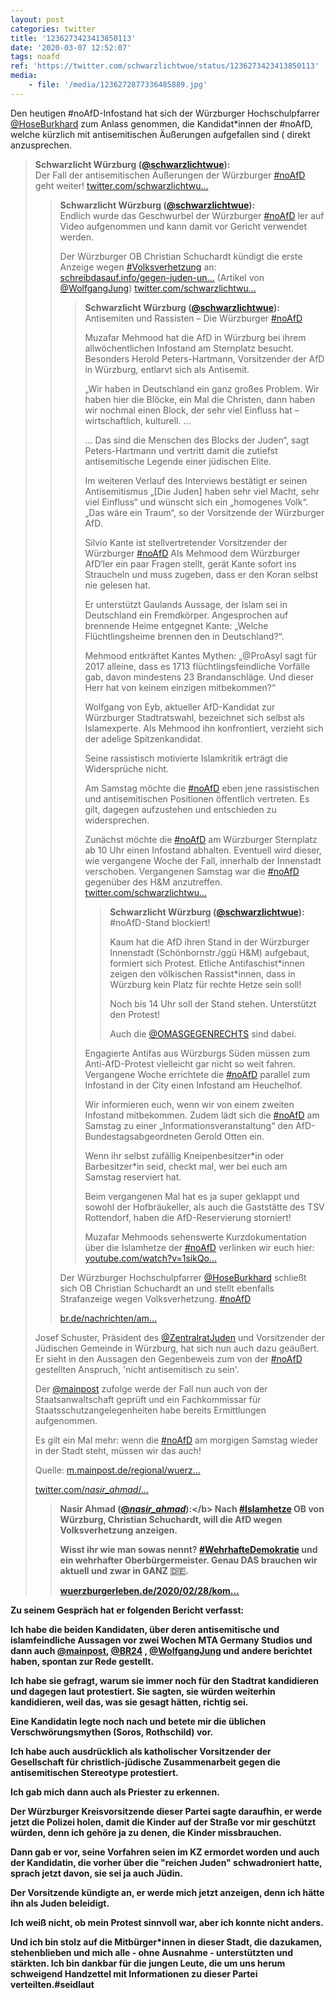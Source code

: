```yaml
---
layout: post
categories: twitter
title: '1236273423413850113'
date: '2020-03-07 12:52:07'
tags: noafd
ref: 'https://twitter.com/schwarzlichtwue/status/1236273423413850113'
media:
    - file: '/media/1236272877336485889.jpg'
---
```

Den heutigen #noAfD-Infostand hat sich der Würzburger Hochschulpfarrer [@HoseBurkhard](https://twitter.com/HoseBurkhard) zum Anlass genommen, die Kandidat\*innen der #noAfD, welche kürzlich mit antisemitischen Äußerungen aufgefallen sind ( direkt anzusprechen.  


> <b>Schwarzlicht Würzburg ([@schwarzlichtwue](https://twitter.com/schwarzlichtwue)):</b>  
>Der Fall der antisemitischen Äußerungen der Würzburger [#noAfD](/t/noafd) geht weiter! [twitter.com/schwarzlichtwu…](https://twitter.com/schwarzlichtwue/status/1233330079662592002)   
>  
>  
>> <b>Schwarzlicht Würzburg ([@schwarzlichtwue](https://twitter.com/schwarzlichtwue)):</b>    
>>Endlich wurde das Geschwurbel der Würzburger [#noAfD](/t/noafd) ler auf Video aufgenommen und kann damit vor Gericht verwendet werden.    
>>    
>>    
>>    
>>Der Würzburger OB Christian Schuchardt kündigt die erste Anzeige wegen [#Volksverhetzung](/t/volksverhetzung) an: [schreibdasauf.info/gegen-juden-un…](https://schreibdasauf.info/gegen-juden-und-muslime-afd-wahlkampf-in-wuerzburg) (Artikel von [@WolfgangJung](https://twitter.com/WolfgangJung)) [twitter.com/schwarzlichtwu…](https://twitter.com/schwarzlichtwue/status/1233044382691024899)     
>>    
>>    
>>> <b>Schwarzlicht Würzburg ([@schwarzlichtwue](https://twitter.com/schwarzlichtwue)):</b>      
>>>Antisemiten und Rassisten – Die Würzburger [#noAfD](/t/noafd)       
>>>      
>>>Muzafar Mehmood hat die AfD in Würzburg bei ihrem allwöchentlichen Infostand am Sternplatz besucht. Besonders Herold Peters-Hartmann, Vorsitzender der AfD in Würzburg, entlarvt sich als Antisemit.       
>>>      
>>>      
>>>„Wir haben in Deutschland ein ganz großes Problem. Wir haben hier die Blöcke, ein Mal die Christen, dann haben wir nochmal einen Block, der sehr viel Einfluss hat – wirtschaftlich, kulturell. …       
>>>      
>>>      
>>>… Das sind die Menschen des Blocks der Juden“, sagt Peters-Hartmann und vertritt damit die zutiefst antisemitische Legende einer jüdischen Elite.       
>>>      
>>>      
>>>Im weiteren Verlauf des Interviews bestätigt er seinen Antisemitismus „[Die Juden] haben sehr viel Macht, sehr viel Einfluss“ und wünscht sich ein „homogenes Volk“. „Das wäre ein Traum“, so der Vorsitzende der Würzburger AfD.       
>>>      
>>>      
>>>Silvio Kante ist stellvertretender Vorsitzender der Würzburger [#noAfD](/t/noafd)  Als Mehmood dem Würzburger AfD‘ler ein paar Fragen stellt, gerät Kante sofort ins Straucheln und muss zugeben, dass er den Koran selbst nie gelesen hat.       
>>>      
>>>      
>>>Er unterstützt Gaulands Aussage, der Islam sei in Deutschland ein Fremdkörper. Angesprochen auf brennende Heime entgegnet Kante: „Welche Flüchtlingsheime brennen den in Deutschland?“.       
>>>      
>>>      
>>>Mehmood entkräftet Kantes Mythen: „@ProAsyl sagt für 2017 alleine, dass es 1713 flüchtlingsfeindliche Vorfälle gab, davon mindestens 23 Brandanschläge. Und dieser Herr hat von keinem einzigen mitbekommen?“       
>>>      
>>>      
>>>Wolfgang von Eyb, aktueller AfD-Kandidat zur Würzburger Stadtratswahl, bezeichnet sich selbst als Islamexperte. Als Mehmood ihn konfrontiert, verzieht sich der adelige Spitzenkandidat.       
>>>      
>>>      
>>>Seine rassistisch motivierte Islamkritik erträgt die Widersprüche nicht.      
>>>      
>>>      
>>>      
>>>Am Samstag möchte die [#noAfD](/t/noafd) eben jene rassistischen und antisemitischen Positionen öffentlich vertreten. Es gilt, dagegen aufzustehen und entschieden zu widersprechen.       
>>>      
>>>      
>>>Zunächst möchte die [#noAfD](/t/noafd) am Würzburger Sternplatz ab 10 Uhr einen Infostand abhalten. Eventuell wird dieser, wie vergangene Woche der Fall, innerhalb der Innenstadt verschoben. Vergangenen Samstag war die [#noAfD](/t/noafd) gegenüber des H&amp;M anzutreffen. [twitter.com/schwarzlichtwu…](https://twitter.com/schwarzlichtwue/status/1231159447722086400)       
>>>      
>>>      
>>>> <b>Schwarzlicht Würzburg ([@schwarzlichtwue](https://twitter.com/schwarzlichtwue)):</b>        
>>>>#noAfD-Stand blockiert!        
>>>>        
>>>>        
>>>>        
>>>>Kaum hat die AfD ihren Stand in der Würzburger Innenstadt (Schönbornstr./ggü H&amp;M) aufgebaut, formiert sich Protest. Etliche Antifaschist\*innen zeigen den völkischen Rassist\*innen, dass in Würzburg kein Platz für rechte Hetze sein soll!          
>>>>        
>>>>        
>>>>Noch bis 14 Uhr soll der Stand stehen. Unterstützt den Protest!         
>>>>        
>>>>        
>>>>Auch die [@OMASGEGENRECHTS](https://twitter.com/OMASGEGENRECHTS) sind dabei.          
>>>>        
>>>>        
>>>      
>>>      
>>>Engagierte Antifas aus Würzburgs Süden müssen zum Anti-AfD-Protest vielleicht gar nicht so weit fahren. Vergangene Woche errichtete die [#noAfD](/t/noafd) parallel zum Infostand in der City einen Infostand am Heuchelhof.       
>>>      
>>>      
>>>Wir informieren euch, wenn wir von einem zweiten Infostand mitbekommen. Zudem lädt sich die [#noAfD](/t/noafd) am Samstag zu einer „Informationsveranstaltung“ den AfD-Bundestagsabgeordneten Gerold Otten ein.       
>>>      
>>>      
>>>Wenn ihr selbst zufällig Kneipenbesitzer\*in oder Barbesitzer\*in seid, checkt mal, wer bei euch am Samstag reserviert hat.       
>>>      
>>>      
>>>Beim vergangenen Mal hat es ja super geklappt und sowohl der Hofbräukeller, als auch die Gaststätte des TSV Rottendorf, haben die AfD-Reservierung storniert!       
>>>      
>>>      
>>>Muzafar Mehmoods sehenswerte Kurzdokumentation über die Islamhetze der [#noAfD](/t/noafd) verlinken wir euch hier: [youtube.com/watch?v=1sikQo…](https://www.youtube.com/watch?v=1sikQo0KKCc)       
>>>      
>>>      
>>    
>>    
>>Der Würzburger Hochschulpfarrer [@HoseBurkhard](https://twitter.com/HoseBurkhard) schließt sich OB Christian Schuchardt an und stellt ebenfalls Strafanzeige wegen Volksverhetzung. [#noAfD](/t/noafd)     
>>    
>>[br.de/nachrichten/am…](https://www.br.de/nachrichten/amp/bayern/wuerzburger-oberbuergermeister-will-afd-anzeigen,Rrm8wPQ)     
>>    
>>    
>  
>  
>Josef Schuster, Präsident des [@ZentralratJuden](https://twitter.com/ZentralratJuden) und Vorsitzender der Jüdischen Gemeinde in Würzburg, hat sich nun auch dazu geäußert. Er sieht in den Aussagen den Gegenbeweis zum von der [#noAfD](/t/noafd) gestellten Anspruch, 'nicht antisemitisch zu sein'.   
>  
>  
>Der [@mainpost](https://twitter.com/mainpost) zufolge werde der Fall nun auch von der Staatsanwaltschaft geprüft und ein Fachkommissar für Staatsschutzangelegenheiten habe bereits Ermittlungen aufgenommen.  
>  
>  
>  
>Es gilt ein Mal mehr: wenn die [#noAfD](/t/noafd) am morgigen Samstag wieder in der Stadt steht, müssen wir das auch!   
>  
>  
>Quelle: [m.mainpost.de/regional/wuerz…](https://m.mainpost.de/regional/wuerzburg/Wuerzburger-OB-schaltet-Polizei-wegen-AfD-Funktionaeren-ein;art735,10413925)   
>  
>  
>[twitter.com/_nasir_ahmad_/…](https://twitter.com/_nasir_ahmad_/status/1233411381929693185?s=19)   
>  
>  
>> <b>Nasir Ahmad ([@_nasir_ahmad_](https://twitter.com/_nasir_ahmad_)):</b>    
>>Nach [#Islamhetze](/t/islamhetze)  OB von Würzburg, Christian Schuchardt, will die AfD wegen Volksverhetzung anzeigen.    
>>    
>>    
>>    
>>Wisst ihr wie man sowas nennt? [#WehrhafteDemokratie](/t/wehrhaftedemokratie) und ein wehrhafter Oberbürgermeister. Genau DAS brauchen wir aktuell und zwar in GANZ 🇩🇪.    
>>    
>>    
>>    
>>[wuerzburgerleben.de/2020/02/28/kom…](https://www.wuerzburgerleben.de/2020/02/28/kommunalwahl-christian-schuchardt-afd-wegen-volksverhetzung-anzeigen-politik/)     
>>    
>>    
>  
>  


Zu seinem Gespräch hat er folgenden Bericht verfasst: 


Ich habe die beiden Kandidaten, über deren antisemitische und islamfeindliche Aussagen vor zwei Wochen MTA Germany Studios und dann auch [@mainpost](https://twitter.com/mainpost), [@BR24](https://twitter.com/BR24) , [@WolfgangJung](https://twitter.com/WolfgangJung) und andere berichtet haben, spontan zur Rede gestellt. 


Ich habe sie gefragt, warum sie immer noch für den Stadtrat kandidieren und dagegen laut protestiert. Sie sagten, sie würden weiterhin kandidieren, weil das, was sie gesagt hätten, richtig sei. 


Eine Kandidatin legte noch nach und betete mir die üblichen Verschwörungsmythen (Soros, Rothschild) vor.



Ich habe auch ausdrücklich als katholischer Vorsitzender der Gesellschaft für christlich-jüdische Zusammenarbeit gegen die antisemitischen Stereotype protestiert. 


Ich gab mich dann auch als Priester zu erkennen.



Der Würzburger Kreisvorsitzende dieser Partei sagte daraufhin, er werde jetzt die Polizei holen, damit die Kinder auf der Straße vor mir geschützt würden, denn ich gehöre ja zu denen, die Kinder missbrauchen. 


Dann gab er vor, seine Vorfahren seien im KZ ermordet worden und auch der Kandidatin, die vorher über die "reichen Juden" schwadroniert hatte, sprach jetzt davon, sie sei ja auch Jüdin. 


Der Vorsitzende kündigte an, er werde mich jetzt anzeigen, denn ich hätte ihn als Juden beleidigt.



Ich weiß nicht, ob mein Protest sinnvoll war, aber ich konnte nicht anders. 


Und ich bin stolz auf die Mitbürger\*innen in dieser Stadt, die dazukamen, stehenblieben und mich alle - ohne Ausnahme - unterstützten und stärkten. Ich bin dankbar für die jungen Leute, die um uns herum schweigend Handzettel mit Informationen zu dieser Partei verteilten.#seidlaut 

